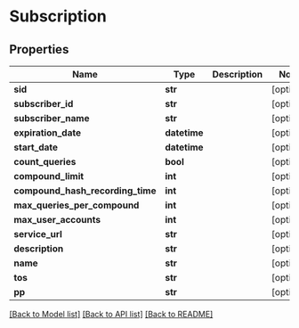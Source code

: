 # Subscription

## Properties
Name | Type | Description | Notes
------------ | ------------- | ------------- | -------------
**sid** | **str** |  | [optional] 
**subscriber_id** | **str** |  | [optional] 
**subscriber_name** | **str** |  | [optional] 
**expiration_date** | **datetime** |  | [optional] 
**start_date** | **datetime** |  | [optional] 
**count_queries** | **bool** |  | [optional] 
**compound_limit** | **int** |  | [optional] 
**compound_hash_recording_time** | **int** |  | [optional] 
**max_queries_per_compound** | **int** |  | [optional] 
**max_user_accounts** | **int** |  | [optional] 
**service_url** | **str** |  | [optional] 
**description** | **str** |  | [optional] 
**name** | **str** |  | [optional] 
**tos** | **str** |  | [optional] 
**pp** | **str** |  | [optional] 

[[Back to Model list]](../README.md#documentation-for-models) [[Back to API list]](../README.md#documentation-for-api-endpoints) [[Back to README]](../README.md)


